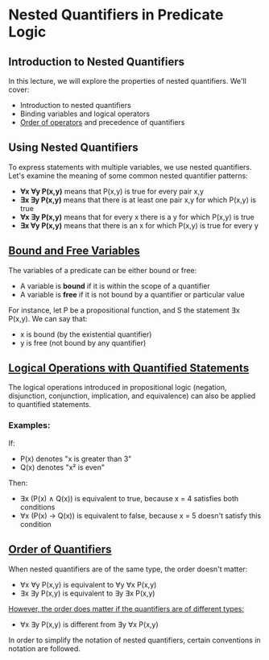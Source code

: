 # Nested Quantifiers in Predicate Logic

## Introduction to Nested Quantifiers

In this lecture, we will explore the properties of nested quantifiers. We'll cover:
- Introduction to nested quantifiers
- Binding variables and logical operators
- [Order of operators](images/logical_operators_for_predicate.png) and precedence of quantifiers

## Using Nested Quantifiers

To express statements with multiple variables, we use nested quantifiers. Let's examine the meaning of some common nested quantifier patterns:

- **∀x ∀y P(x,y)** means that P(x,y) is true for every pair x,y
- **∃x ∃y P(x,y)** means that there is at least one pair x,y for which P(x,y) is true
- **∀x ∃y P(x,y)** means that for every x there is a y for which P(x,y) is true
- **∃x ∀y P(x,y)** means that there is an x for which P(x,y) is true for every y

## [Bound and Free Variables](images/binding_variables.png)

The variables of a predicate can be either bound or free:

- A variable is **bound** if it is within the scope of a quantifier
- A variable is **free** if it is not bound by a quantifier or particular value

For instance, let P be a propositional function, and S the statement ∃x P(x,y). We can say that:
- x is bound (by the existential quantifier)
- y is free (not bound by any quantifier)

## [Logical Operations with Quantified Statements](images/logical_operators_for_predicate.png)

The logical operations introduced in propositional logic (negation, disjunction, conjunction, implication, and equivalence) can also be applied to quantified statements.

### Examples:

If:
- P(x) denotes "x is greater than 3"
- Q(x) denotes "x² is even"

Then:
- ∃x (P(x) ∧ Q(x)) is equivalent to true, because x = 4 satisfies both conditions
- ∀x (P(x) → Q(x)) is equivalent to false, because x = 5 doesn't satisfy this condition

## [Order of Quantifiers](images/order_of_operators.png)

When nested quantifiers are of the same type, the order doesn't matter:

- ∀x ∀y P(x,y) is equivalent to ∀y ∀x P(x,y)
- ∃x ∃y P(x,y) is equivalent to ∃y ∃x P(x,y)

[However, the order does matter if the quantifiers are of different types:](precedence_of_quantifiers.png)

- ∀x ∃y P(x,y) is different from ∃y ∀x P(x,y)

In order to simplify the notation of nested quantifiers, certain conventions in notation are followed.